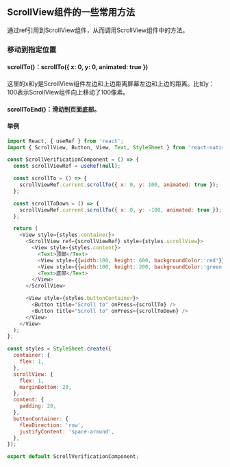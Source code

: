 

## ScrollView组件的一些常用方法
通过ref引用到ScrollView组件，从而调用ScrollView组件中的方法。
### 移动到指定位置
#### scrollTo()：scrollTo({ x: 0, y: 0, animated: true })
这里的x和y是ScrollView组件左边和上边距离屏幕左边和上边的距离。比如y：100表示ScrollView组件向上移动了100像素。
#### **scrollToEnd()：滑动到页面底部。**
#### 举例
```javascript
import React, { useRef } from 'react';
import { ScrollView, Button, View, Text, StyleSheet } from 'react-native';

const ScrollVerificationComponent = () => {
  const scrollViewRef = useRef(null);

  const scrollTo = () => {
    scrollViewRef.current.scrollTo({ x: 0, y: 100, animated: true });
  };

  const scrollToDown = () => {
    scrollViewRef.current.scrollTo({ x: 0, y: -100, animated: true });
  };

  return (
    <View style={styles.container}>
      <ScrollView ref={scrollViewRef} style={styles.scrollView}>
        <View style={styles.content}>
          <Text>顶部</Text>
          <View style={{width:100, height: 600, backgroundColor:'red'}}></View>
          <View style={{width:100, height: 200, backgroundColor:'green'}}></View>
          <Text>底部</Text>
        </View>
      </ScrollView>

      <View style={styles.buttonContainer}>
        <Button title="Scroll to" onPress={scrollTo} />
        <Button title="Scroll to" onPress={scrollToDown} />
      </View>
    </View>
  );
};

const styles = StyleSheet.create({
  container: {
    flex: 1,
  },
  scrollView: {
    flex: 1,
    marginBottom: 20,
  },
  content: {
    padding: 20,
  },
  buttonContainer: {
    flexDirection: 'row',
    justifyContent: 'space-around',
  },
});

export default ScrollVerificationComponent;
```
